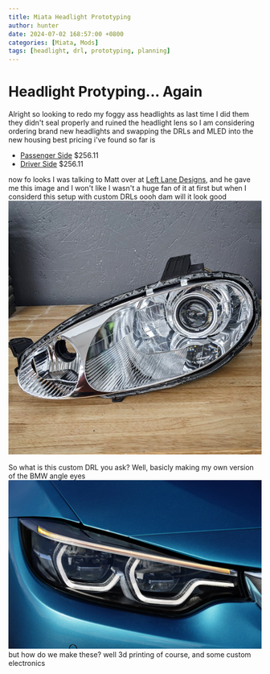 ```yaml
---
title: Miata Headlight Prototyping
author: hunter
date: 2024-07-02 168:57:00 +0800
categories: [Miata, Mods]
tags: [headlight, drl, prototyping, planning]
---
```

# Headlight Protyping... Again

Alright so looking to redo my foggy ass headlights as last time I did them they didn't seal properly and ruined the headlight lens so I am considering ordering brand new headlights and swapping the DRLs and MLED into the new housing
best pricing i've found so far is 

- [Passenger Side](https://www.mazdapartsconnect.com/oem-parts/mazda-lens-and-housing-passenger-side-rh-nc10510k0e?c=Zz1lbGVjdHJpY2FsJnM9aGVhZGxhbXAtY29tcG9uZW50cyZsPTUmbj1Bc3NlbWJsaWVzIFBhZ2UmYT1tYXpkYSZvPW1pYXRhJnk9MTk5OSZ0PWJhc2UmZT0xLThsLWw0LWdhcw%3D%3D) $256.11
- [Driver Side](https://www.mazdapartsconnect.com/oem-parts/mazda-headlight-lens-and-housing-nc10510l0e?c=Zz1lbGVjdHJpY2FsJnM9aGVhZGxhbXAtY29tcG9uZW50cyZsPTQmbj1Bc3NlbWJsaWVzIFBhZ2UmYT1tYXpkYSZvPW1pYXRhJnk9MTk5OSZ0PWJhc2UmZT0xLThsLWw0LWdhcw%3D%3D) $256.11

now fo looks I was talking to Matt over at [Left Lane Designs](https://leftlanedesigns.net), and he gave me this image and I won't like I wasn't a huge fan of it at first but when I considerd this setup with custom DRLs oooh dam will it look good
![matts headlights with silver paint](assets/img/headlight/image.png)

So what is this custom DRL you ask? Well, basicly making my own version of the BMW angle eyes
![BMW Devil eyes](assets/img/headlight/IMG_5743.jpeg)
but how do we make these? well 3d printing of course, and some custom electronics 
